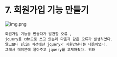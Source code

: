 # 7. 회원가입 기능 만들기


![img.png](img.png)


    회원가입 기능을 만들다가 발견함 오류 ,    
    jquery를 cdn으로 쓰고 있는데 다음과 같은 오류가 발생하였다.   
    알고보니 slim 버전에선 jquery가 지원안된다는 내용이었다.
    그래서 메이븐에 깔아주고 jquery를 교체해줬다. 위와